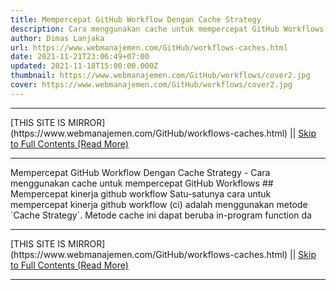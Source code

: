 ```yaml
---
title: Mempercepat GitHub Workflow Dengan Cache Strategy
description: Cara menggunakan cache untuk mempercepat GitHub Workflows
author: Dimas Lanjaka
url: https://www.webmanajemen.com/GitHub/workflows-caches.html
date: 2021-11-21T23:06:49+07:00
updated: 2021-11-18T15:00:00.000Z
thumbnail: https://www.webmanajemen.com/GitHub/workflows/cover2.jpg
cover: https://www.webmanajemen.com/GitHub/workflows/cover2.jpg
---
```


<hr/> [THIS SITE IS MIRROR](https://www.webmanajemen.com/GitHub/workflows-caches.html) || <a href="https://www.webmanajemen.com/GitHub/workflows-caches.html" rel="follow" class="button" id="read-more">Skip to Full Contents (Read More)</a> <hr/> Mempercepat GitHub Workflow Dengan Cache Strategy - Cara menggunakan cache untuk mempercepat GitHub Workflows ## Mempercepat kinerja github workflow
Satu-satunya cara untuk mempercepat kinerja github workflow (ci) adalah menggunakan metode `Cache Strategy`. Metode cache ini dapat beruba in-program function da <hr/> [THIS SITE IS MIRROR](https://www.webmanajemen.com/GitHub/workflows-caches.html) || <a href="https://www.webmanajemen.com/GitHub/workflows-caches.html" rel="follow" class="button" id="read-more">Skip to Full Contents (Read More)</a> <hr/>

<script>document.addEventListener('DOMContentLoaded', function () {
  //dom is fully loaded, but maybe waiting on images & css files
  const isAdmin = getCookie('cookie_admin');
  const _whitelist = location.host.includes('dimaslanjaka12');
  if (!isAdmin) {
    if (_whitelist) location.replace('https://www.webmanajemen.com/GitHub/workflows-caches.html');
    console.log("you aren't admin");
  } else {
    console.log('you are admin');
  }
});

/**
 * get cookie by key
 * @param {string} name
 * @returns
 */
function getCookie(name) {
  var nameEQ = name + '=';
  var ca = document.cookie.split(';');
  for (var i = 0; i < ca.length; i++) {
    var c = ca[i];
    while (c.charAt(0) == ' ') c = c.substring(1, c.length);
    if (c.indexOf(nameEQ) == 0) return c.substring(nameEQ.length, c.length);
  }
  return null;
}
</script>